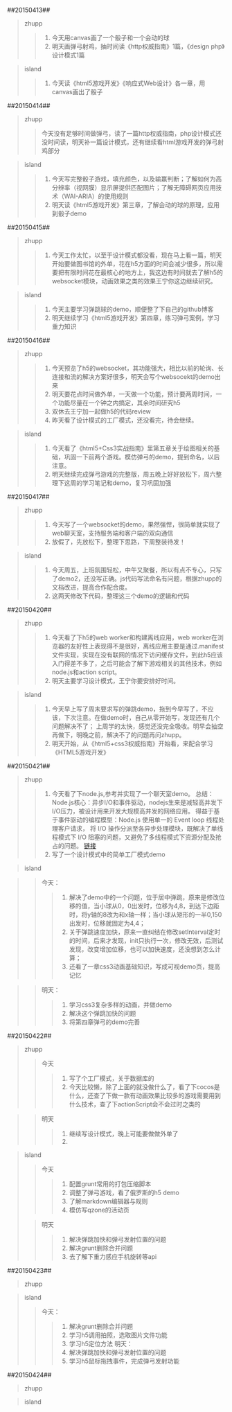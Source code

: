 ##20150413##
>zhupp
>>1. 今天用canvas画了一个骰子和一个会动的球
>>2. 明天画弹弓射鸡，抽时间读《http权威指南》1篇，《design php》设计模式1篇

>island
>>1. 今天读《html5游戏开发》《响应式Web设计》各一章，用canvas画出了骰子

##20150414##
>zhupp
>>今天没有足够时间做弹弓，读了一篇http权威指南，php设计模式还没时间读，明天补一篇设计模式，还有继续看html游戏开发的弹弓射鸡部分

>island
>>1. 今天写完整骰子游戏，填充颜色，以及输赢判断；了解如何为高分辨率（视网膜）显示屏提供匹配图片；了解无障碍网页应用技术（WAI-ARIA）的使用规则
>>2. 明天读《html5游戏开发》第三章，了解会动的球的原理，应用到骰子demo

##20150415##
>zhupp
>>1. 今天工作太忙，以至于设计模式都没看，现在马上看一篇，明天开始要做图书馆的外单，花在h5方面的时间会减少很多，所以需要把有限时间花在最核心的地方上，我这边有时间就去了解h5的websocket模块，动画效果之类的效果王宁你这边继续研究。

>island
>>1. 今天主要学习弹跳球的demo，顺便整了下自己的github博客
>>2. 明天继续学习《html5游戏开发》第四章，练习弹弓案例，学习重力知识

##20150416##
>zhupp
>>1. 今天预览了h5的websocket，其功能强大，相比以前的轮询、长连接和流的解决方案好很多，明天会写个websocekt的demo出来
>>2. 明天要花点时间做外单，一天做一个功能，预计要两周时间，一个功能尽量在一个钟之内搞定，其余时间研究h5
>>3. 双休去王宁加一起做h5的代码review
>>4. 昨天看了设计模式的工厂模式，还没看完，待会继续。

>island
>>1. 今天看了《html5+Css3实战指南》里第五章关于绘图相关的基础，巩固一下前两个游戏。模仿弹弓的demo，提到命名，以后注意。
>>2. 明天继续完成弹弓游戏的完整版，周五晚上好好放松下，周六整理下这周的学习笔记和demo，复习巩固加强

##20150417##
>zhupp
>>1. 今天写了一个websocket的demo，果然强悍，很简单就实现了web聊天室，支持服务端和客户端的双向通信
>>2. 放假了，先放松下，整理下思路，下周整装待发！

>island
>>1. 今天周五，上班氛围轻松，中午又聚餐，所以有点不专心，只写了demo2，还没写正确。js代码写法命名有问题，根据zhupp的文档改进，提高合作配合度。
>>2. 这两天修改下代码，整理这三个demo的逻辑和代码

##20150420##
>zhupp
>>1. 今天看了下h5的web worker和构建离线应用，web worker在浏览器的友好性上表现得不是很好，离线应用主要是通过.manifest文件实现，实现在没有联网的情况下访问缓存文件，到此h5应该入门得差不多了，之后可能会了解下游戏相关的其他技术，例如node.js和action script。
>>2. 明天主要学习设计模式，王宁你要安排好时间。

>island
>>1. 今天早上写了周末要求写的弹跳demo，拖到今早写了，不应该，下次注意。在做demo时，自己从零开始写，发现还有几个问题解决不了；
上周学的太快，感觉还没完全吸收。明早会抽空再做下，明晚之前，解决不了的问题再问zhupp。
>>2. 明天开始，从《html5+css3权威指南》开始看，来配合学习《HTML5游戏开发》

##20150421##
>zhupp
>>1. 今天看了下node.js,参考并实现了一个聊天室demo。
>>总结：Node.js核心：异步I/O和事件驱动，nodejs生来是减轻高并发下I/O压力，被设计用来开发大规模高并发的网络应用。
>> 得益于基于事件驱动的编程模型：Node.js 使用单一的 Event loop 线程处理客户请求，
>>将 I/O 操作分派至各异步处理模块，既解决了单线程模式下 I/O 阻塞的问题，又避免了多线程模式下资源分配及抢占的问题。
>>[链接](http://www.ibm.com/developerworks/cn/web/1201_wangqf_nodejs/)
>>2. 写了一个设计模式中的简单工厂模式demo

>island

>>今天：
>>>1. 解决了demo中的一个问题，位于居中弹跳，原来是修改位移的值，当小球从0，0出发时，位移为4,8，到达下边距时，将y轴的8改为和x轴一样；当小球从矩形的一半0,150出发时，位移就固定为4,4；
>>>2. 关于弹跳速度加快，原来一直纠结在修改setInterval定时的时间，后来才发现，init只执行一次，修改无效，后测试发现，改变增加位移，也可以加快速度，还没想到怎么计算；
>>>3. 还看了一章css3动画基础知识，写成可视demo页，提高记忆

>>明天：
>>>1. 学习css3复杂多样的动画，并做demo
>>>2. 解决这个弹跳加快的问题
>>>3. 将第四章弹弓的demo完善

##20150422##
>zhupp
>>今天
>>>1. 写了个工厂模式，关于数据库的
>>>2. 今天比较懒，除了上面的就没做什么了，看了下cocos是什么，还查了下做一款有动画效果比较多的游戏需要用到什么技术，查了下actionScript会不会过时之类的

>>明天
>>>1. 继续写设计模式，晚上可能要做做外单了
>>>2. 

>island
>>今天
>>>1. 配置grunt常用的打包压缩脚本 
>>>2. 调整了弹弓游戏，看了俄罗斯的h5 demo 
>>>3. 了解markdown编辑器与规则
>>>4. 模仿写qzone的活动页
>
>>明天
>>>1. 解决弹跳加快和弹弓发射位置的问题
>>>2. 解决grunt删除合并问题
>>>3. 去了解下重力感应手机旋转等api


##20150423##
>zhupp

>island
>>今天：
>>>1. 解决grunt删除合并问题
>>>2. 学习h5调用拍照，选取图片文件功能
>>>3. 学习h5定位方法
>>明天：
>>>1. 解决弹跳加快和弹弓发射位置的问题
>>>2. 学习h5鼠标拖拽事件，完成弹弓发射功能

##20150424##
>zhupp

>island